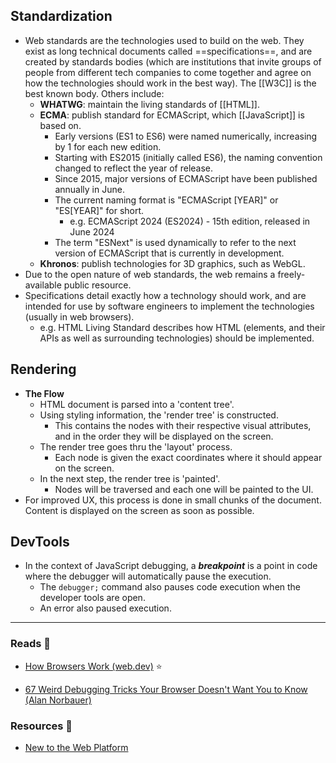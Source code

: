 ## Standardization

- Web standards are the technologies used to build on the web. They exist as long technical documents called ==specifications==, and are created by standards bodies (which are institutions that invite groups of people from different tech companies to come together and agree on how the technologies should work in the best way). The [[W3C]] is the best known body. Others include:
    - **WHATWG**: maintain the living standards of [[HTML]].
    - **ECMA**: publish standard for ECMAScript, which [[JavaScript]] is based on.
        - Early versions (ES1 to ES6) were named numerically, increasing by 1 for each new edition.
        - Starting with ES2015 (initially called ES6), the naming convention changed to reflect the year of release.
        - Since 2015, major versions of ECMAScript have been published annually in June.
        - The current naming format is "ECMAScript [YEAR]" or "ES[YEAR]" for short.
            - e.g. ECMAScript 2024 (ES2024) - 15th edition, released in June 2024
        - The term "ESNext" is used dynamically to refer to the next version of ECMAScript that is currently in development.
    - **Khronos**: publish technologies for 3D graphics, such as WebGL.
- Due to the open nature of web standards, the web remains a freely-available public resource.
- Specifications detail exactly how a technology should work, and are intended for use by software engineers to implement the technologies (usually in web browsers).
    - e.g. HTML Living Standard describes how HTML (elements, and their APIs as well as surrounding technologies) should be implemented.

## Rendering

- **The Flow**
    - HTML document is parsed into a 'content tree'.
    - Using styling information, the 'render tree' is constructed.
        - This contains the nodes with their respective visual attributes, and in the order they will be displayed on the screen.
    - The render tree goes thru the 'layout' process.
        - Each node is given the exact coordinates where it should appear on the screen.
    - In the next step, the render tree is 'painted'.
        - Nodes will be traversed and each one will be painted to the UI.
- For improved UX, this process is done in small chunks of the document. Content is displayed on the screen as soon as possible.

## DevTools

- In the context of JavaScript debugging, a **_breakpoint_** is a point in code where the debugger will automatically pause the execution.
    - The `debugger;` command also pauses code execution when the developer tools are open.
    - An error also paused execution.

---

### Reads 📄

- [How Browsers Work (web.dev)](https://web.dev/howbrowserswork/) ⭐

- [67 Weird Debugging Tricks Your Browser Doesn't Want You to Know (Alan Norbauer)](https://alan.norbauer.com/articles/browser-debugging-tricks)

### Resources 🧩

- [New to the Web Platform](https://web.dev/tags/new-to-the-web/)